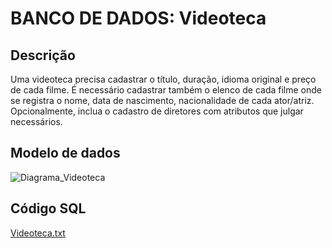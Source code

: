 # BANCO DE DADOS: Videoteca
## Descrição
Uma videoteca precisa cadastrar o título, duração, idioma original e preço de cada filme. É necessário cadastrar também o elenco de cada filme onde se registra o nome, data de nascimento, nacionalidade de cada ator/atriz. Opcionalmente, inclua o cadastro de diretores com atributos que julgar necessários.

## Modelo de dados
![Diagrama_Videoteca](https://github.com/fpvill/fpvill/assets/144077908/60e79182-5f89-441d-8d0a-f4f4c499c53e)

## Código SQL

[Videoteca.txt](https://github.com/fpvill/fpvill/files/12643787/Videoteca.txt)
